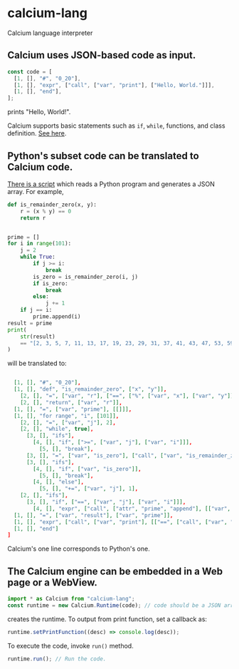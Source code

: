# calcium-lang

Calcium language interpreter

## Calcium uses JSON-based code as input.

```javascript
const code = [
  [1, [], "#", "0_20"],
  [1, [], "expr", ["call", ["var", "print"], ["Hello, World."]]],
  [1, [], "end"],
];
```

prints "Hello, World!".

Calcium supports basic statements such as `if`, `while`, functions, and class definition. [See here](https://sites.google.com/view/calcium-lang/commands).

## Python's subset code can be translated to Calcium code.

[There is a script](https://github.com/0xCAF2/python2calcium) which reads a Python program and generates a JSON array. For example,

```python
def is_remainder_zero(x, y):
    r = (x % y) == 0
    return r


prime = []
for i in range(101):
    j = 2
    while True:
        if j >= i:
            break
        is_zero = is_remainder_zero(i, j)
        if is_zero:
            break
        else:
            j += 1
    if j == i:
        prime.append(i)
result = prime
print(
    str(result)
    == "[2, 3, 5, 7, 11, 13, 17, 19, 23, 29, 31, 37, 41, 43, 47, 53, 59, 61, 67, 71, 73, 79, 83, 89, 97]"
)
```

will be translated to:

```json

  [1, [], "#", "0_20"],
  [1, [], "def", "is_remainder_zero", ["x", "y"]],
    [2, [], "=", ["var", "r"], ["==", ["%", ["var", "x"], ["var", "y"]], 0]],
    [2, [], "return", ["var", "r"]],
  [1, [], "=", ["var", "prime"], [[]]],
  [1, [], "for range", "i", [101]],
    [2, [], "=", ["var", "j"], 2],
    [2, [], "while", true],
      [3, [], "ifs"],
        [4, [], "if", [">=", ["var", "j"], ["var", "i"]]],
          [5, [], "break"],
      [3, [], "=", ["var", "is_zero"], ["call", ["var", "is_remainder_zero"], [["var", "i"], ["var", "j"]]]],
      [3, [], "ifs"],
        [4, [], "if", ["var", "is_zero"]],
          [5, [], "break"],
        [4, [], "else"],
          [5, [], "+=", ["var", "j"], 1],
    [2, [], "ifs"],
      [3, [], "if", ["==", ["var", "j"], ["var", "i"]]],
        [4, [], "expr", ["call", ["attr", "prime", "append"], [["var", "i"]]]],
  [1, [], "=", ["var", "result"], ["var", "prime"]],
  [1, [], "expr", ["call", ["var", "print"], [["==", ["call", ["var", "str"], [["var", "result"]]], "[2, 3, 5, 7, 11, 13, 17, 19, 23, 29, 31, 37, 41, 43, 47, 53, 59, 61, 67, 71, 73, 79, 83, 89, 97]"]]]],
  [1, [], "end"]
]
```

Calcium's one line corresponds to Python's one.

## The Calcium engine can be embedded in a Web page or a WebView.

```javascript
import * as Calcium from "calcium-lang";
const runtime = new Calcium.Runtime(code); // code should be a JSON array.
```

creates the runtime. To output from print function, set a callback as:

```javascript
runtime.setPrintFunction((desc) => console.log(desc));
```

To execute the code, invoke `run()` method.

```javascript
runtime.run(); // Run the code.
```
